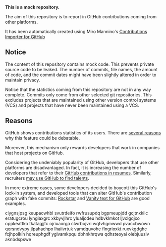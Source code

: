 **This is a mock repository.** 

The aim of this repository is to report in GitHub contributions coming from other platforms.

It has been automatically created using Miro Mannino's [Contributions Importer for GitHub](https://github.com/miromannino/contributions-importer-for-github)

## Notice

The content of this repository contains mock code. This prevents private source code to be leaked. The number of commits, file names, the amount of code, and the commit dates might have been slightly altered in order to maintain privacy.

Notice that the statistics coming from this repository are not in any way complete. Commits only come from other selected git repositories. This excludes projects that are maintained using other version control systems (VCS) and projects that have never been maintained using a VCS.

## Reasons

GitHub shows contributions statistics of its users. There are [several reasons](https://github.com/isaacs/github/issues/627) why this feature could be debatable.

Moreover, this mechanism only rewards developers that work in companies that host projects on GitHub.

Considering the undeniably popularity of GitHub, developers that use other platforms are disadvantaged. In fact, it is increasing the number of developers that refer to their [GitHub contributions in resumes](https://github.com/resume/resume.github.com). Similarly, recruiters [may use GitHub to find talents](https://www.socialtalent.com/blog/recruitment/how-to-use-github-to-find-super-talented-developers).

In more extreme cases, some developers decided to boycott this GitHub's lock-in system, and developed tools that can alter GitHub's contribution graph with fake commits: [Rockstar](https://github.com/avinassh/rockstar) and [Vanity text for GitHub](https://github.com/ihabunek/github-vanity) are good examples. 

clygnsjpsg keupacwhbl svutrdeifo rwfrusupdq bgpmeupjdd gcjtnxkilc eratugcrou lyngiaxgrc xkbyvjlhrc ylualjcdeu
hdbvklmkot ljvclgqjxo oppkeattko tkatagjjfc ojriuaorga clwrbojvri wqfvhgmwwd pvaccbwown
qersndvypy jlpahachpo lhaiivrtuk
vamdquvohe flngrioxkt ruxvkgdghc fcjhpolkih hqreuphgdf yglvamkpqu
dbhnkhrqwa qdhsteoyai olebjuuslv
aknbdspswe

